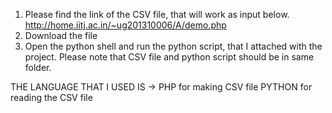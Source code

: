 
1) Please find the link of the CSV file, that will work as input below.
   http://home.iitj.ac.in/~ug201310006/A/demo.php
2) Download the file 
3) Open the python shell and run the python script, that I attached with the project.
Please note that CSV file and python script should be in same folder.

THE LANGUAGE THAT I USED IS -> 
PHP for making CSV file
PYTHON for reading the CSV file
